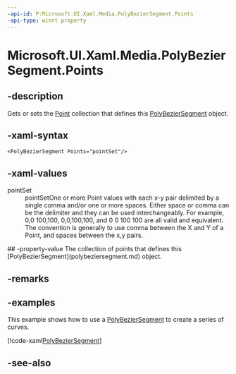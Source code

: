 ```yaml
---
-api-id: P:Microsoft.UI.Xaml.Media.PolyBezierSegment.Points
-api-type: winrt property
---
```


<!-- Property syntax
public Windows.UI.Xaml.Media.PointCollection Points { get;  set; }
-->

# Microsoft.UI.Xaml.Media.PolyBezierSegment.Points

## -description
Gets or sets the [Point](/uwp/api/windows.foundation.point) collection that defines this [PolyBezierSegment](polybeziersegment.md) object.

## -xaml-syntax
```xaml
<PolyBezierSegment Points="pointSet"/>
```


## -xaml-values
<dl><dt>pointSet</dt><dd>pointSetOne or more Point values with each x-y pair delimited by a single comma and/or one or more spaces. Either space or comma can be the delimiter and they can be used interchangeably. For example, 0,0 100,100, 0,0,100,100, and 0 0 100 100 are all valid and equivalent. The convention is generally to use comma between the X and Y of a Point, and spaces between the x,y pairs.</dd>
</dl>
## -property-value
The collection of points that defines this [PolyBezierSegment](polybeziersegment.md) object.

## -remarks

## -examples
This example shows how to use a [PolyBezierSegment](polybeziersegment.md) to create a series of curves.



[!code-xaml[PolyBezierSegment](../microsoft.ui.xaml/code/geometries_snip/csharp/PolyBezierSegment.xaml#SnippetPolyBezierSegment)]

## -see-also
